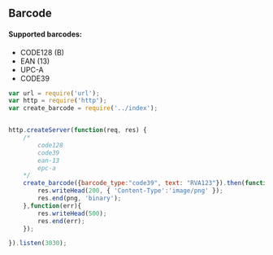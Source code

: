 Barcode
----

#### Supported barcodes:
*  CODE128 (B)
*  EAN (13)
*  UPC-A
*  CODE39

```js
var url = require('url');
var http = require('http');
var create_barcode = require('../index');


http.createServer(function(req, res) {
    /*
        code128
        code39
        ean-13
        epc-a
    */
    create_barcode({barcode_type:"code39", text: "RVA123"}).then(function(png){
        res.writeHead(200, { 'Content-Type':'image/png' });
        res.end(png, 'binary');
    },function(err){
        res.writeHead(500);
        res.end(err);
    });

}).listen(3030);
```
